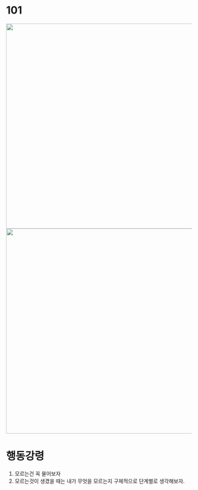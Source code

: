 # 101

<img src="https://github.com/user-attachments/assets/49080b42-e1c7-43c4-904b-f9aab5961834" width=555 />
<img src="https://github.com/user-attachments/assets/7e0b0f78-9356-483e-aa80-7f4885a3aab1" width=555 />

# 행동강령
1. 모르는건 꼭  물어보자
2. 모르는것이 생겼을 때는 내가 무엇을  모르는지 구체적으로 단계별로  생각해보자.






